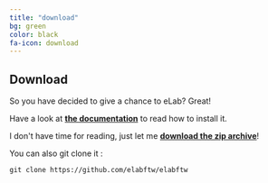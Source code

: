```yaml
---
title: "download"
bg: green
color: black
fa-icon: download
---
```


## Download

So you have decided to give a chance to eLab? Great!

Have a look at **[the documentation](https://elabftw.rtfd.org)** to read how to install it.

I don't have time for reading, just let me **[download the zip archive](https://github.com/elabftw/elabftw/archive/master.zip)**!

You can also git clone it :

~~~
git clone https://github.com/elabftw/elabftw
~~~
